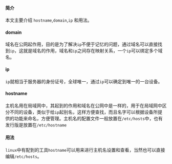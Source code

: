 #### 简介

本文主要介绍 `hostname`,`domain`,`ip` 和用法。

#### domain

域名在公网起作用，目的是为了解决`ip`不便于记忆的问题，通过域名可以直接找到`ip`，这就是域名的作用，域名和`ip`之间存在映射关系，一个`ip`可以绑定多个域名。

#### ip

`ip`就相当于服务器的身份证号，全球唯一，通过`ip`可以确定到唯一的一台设备。

#### hostname

主机名用在局域网中，其起到的作用和域名在公网中是一样的，用于在局域网中区分不同的设备，类似于给`ip`起别名，这样方便查找，而且名字可以根据设备所提供的功能来命名，方便管理。主机名的配置文件一般放置在`/etc/hosts`中，也有发行版是放置在`/etc/hostname`

#### 用法

`linux`中有配到的工具`hostname`可以用来进行主机名设置和查看，当然也可以直接编辑`/etc/hosts`。